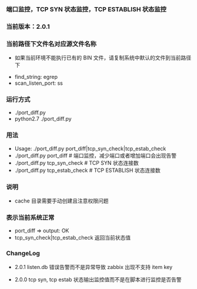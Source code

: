 ### 端口监控，TCP SYN 状态监控，TCP ESTABLISH 状态监控

### 当前版本：2.0.1

### 当前路径下文件名对应源文件名称
  * 如果当前环境不能执行已有的 BIN 文件，请复制系统中默认的文件到当前路径下
  - find_string: egrep
  - scan_listen_port: ss

### 运行方式
  - ./port_diff.py
  - python2.7 ./port_diff.py

### 用法
  - Usage: ./port_diff.py port_diff|tcp_syn_check|tcp_estab_check
  - ./port_diff.py port_diff       # 端口监控，减少端口或者增加端口会出现告警
  - ./port_diff.py tcp_syn_check   # TCP SYN 状态连接数
  - ./port_diff.py tcp_estab_check # TCP ESTABLISH 状态连接数

### 说明
  * cache 目录需要手动创建且注意权限问题

### 表示当前系统正常
  - port_diff => output: OK
  - tcp_syn_check|tcp_estab_check 返回当前状态值

### ChangeLog
  - 2.0.1
    listen.db 错误告警而不是异常导致 zabbix 出现不支持 item key

  - 2.0.0
    tcp syn, tcp estab 状态输出监控值而不是在脚本进行监控是否告警
